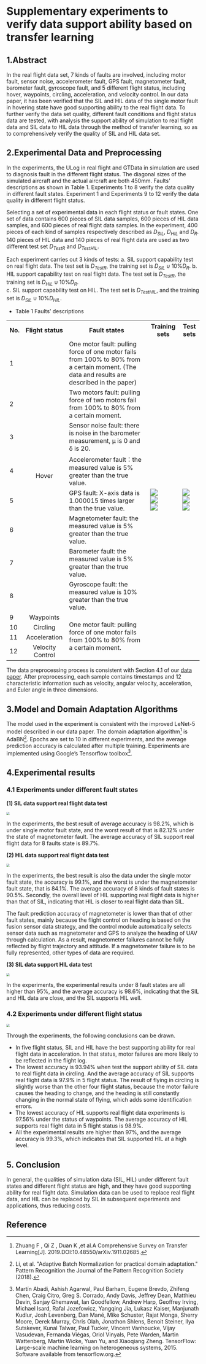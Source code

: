 # Supplementary experiments to verify data support ability based on transfer learning

## 1.Abstract
In the real flight data set, 7 kinds of faults are involved, including motor fault, sensor noise, accelerometer fault, GPS fault, magnetometer fault, barometer fault, gyroscope fault, and 5 different flight status, including hover, waypoints, circling, acceleration, and velocity control. In our data paper, it has been verified that the SIL and HIL data of the single motor fault in hovering state have good supporting ability to the real flight data. To further verify the data set quality, different fault conditions and flight status data are tested, with analysis the support ability of simulation to real flight data and SIL data to HIL data through the method of transfer learning, so as to comprehensively verify the quality of SIL and HIL data set.

## 2.Experimental Data and Preprocessing
In the experiments, the ULog in real flight and GTData in simulation are used to diagnosis fault in the different flight status. The diagonal sizes of the simulated aircraft and the actual aircraft are both 450mm. Faults’ descriptions as shown in Table 1. Experiments 1 to 8 verify the data quality in different fault states. Experiment 1 and Experiments 9 to 12 verify the data quality in different flight status.

Selecting a set of experimental data in each flight status or fault states. One set of data contains 600 pieces of SIL data samples, 600 pieces of HIL data samples, and 600 pieces of real flight data samples. In the experiment, 400 pieces of each kind of samples respectively described as $D_{SIL}$, $D_{HIL}$ and $D_{R}$. 140 pieces of HIL data and 140 pieces of real flight data are used as two different test set $D_{TestR}$ and $D_{TestHIL}$.

Each experiment carries out 3 kinds of tests: 
a. SIL support capability test on real flight data. The test set is $D_{TestR}$, the training set is $D_{SIL}\cup10\%D_{R}$.
b. HIL support capability test on real flight data. The test set is $D_{TestR}$, the training set is $D_{HIL}\cup10\%D_{R}$.  
c. SIL support capability test on HIL. The test set is $D_{TestHIL}$, and the training set is $D_{SIL}\cup10\%D_{HIL}$.

- Table 1 Faults’ descriptions
<table>
<tr>
<th>No.</th><th>Flight status</th><th>Fault states</th><th>Training sets</th><th>Test sets</th> 
</tr>
<tr><td>1</td><td rowspan="8" style="text-align: center">Hover</td><td>One motor fault: pulling force of one motor fails from 100% to 80% from a certain moment. (The data and results are described in the paper)</td><td rowspan="12"><img src="http://latex.codecogs.com/gif.latex?a.D_{SIL}\cup10\%D_{R}" style="zoom: 120%;"/><br/><img src="http://latex.codecogs.com/gif.latex?b.D_{HIL}\cup10\%D_{R}" style="zoom: 120%;"/><br/><img src="http://latex.codecogs.com/gif.latex?c.D_{SIL}\cup10\%D_{HIL}" style="zoom: 120%;"/></td><td rowspan="12"><img src="http://latex.codecogs.com/gif.latex?a.D_{TestR}" style="zoom: 120%;"/><br/><img src="http://latex.codecogs.com/gif.latex?b.D_{TestR}" style="zoom: 120%;"/><br/><img src="http://latex.codecogs.com/gif.latex?c.D_{TestHIL}" style="zoom: 120%;"/></td>
</tr>
<tr><td>2</td><td>Two motors fault: pulling force of two motors fail from 100% to 80% from a certain moment.</td>
</tr>
<tr><td>3</td><td>Sensor noise fault: there is noise in the barometer measurement, μ is 0 and δ is 20.</td>
</tr>
<tr><td>4</td><td>Accelerometer fault：the measured value is 5% greater than the true value.</td>
</tr>
<tr><td>5</td><td>GPS fault: X-axis data is 1.000015 times larger than the true value.</td>
</tr>
<tr><td>6</td><td>Magnetometer fault: the measured value is 5% greater than the true value.</td>
</tr>
<tr><td>7</td><td>Barometer fault: the measured value is 5% greater than the true value.</td>
</tr>
<tr><td>8</td><td>Gyroscope fault: the measured value is 10% greater than the true value.</td>
</tr>
<tr><td>9</td><td style="text-align: center">Waypoints</td><td rowspan="4">One motor fault: pulling force of one motor fails from 100% to 80% from a certain moment.</td>
</tr>
<tr><td>10</td><td style="text-align: center">Circling</td>
</tr>
<tr><td>11</td><td style="text-align: center">Acceleration</td>
</tr>
<tr><td>12</td><td style="text-align: center">Velocity Control</td>
</tr>
</table>

The data preprocessing process is consistent with Section 4.1 of our [data paper](). After preprocessing, each sample contains timestamps and 12 characteristic information such as velocity, angular velocity, acceleration, and Euler angle in three dimensions.

## 3.Model and Domain Adaptation Algorithms
The model used in the experiment is consistent with the improved LeNet-5 model described in our data paper. The domain adaptation algorithm[^1] is AdaBN[^2]. Epochs are set to 10 in different experiments, and the average prediction accuracy is calculated after multiple training. Experiments are implemented using Google’s Tensorflow toolbox[^3].

## 4.Experimental results
### 4.1 Experiments under different fault states
**(1) SIL data support real flight data test**

<img src="./exp_result1.png" style="zoom: 50%;" />

In the experiments, the best result of average accuracy is 98.2%, which is under single motor fault state, and the worst result of that is 82.12% under the state of magnetometer fault. The average accuracy of SIL support real flight data for 8 faults state is 89.7%.

**(2) HIL data support real flight data test**

<img src="./exp_result2.png" style="zoom: 50%;" />

In the experiments, the best result is also the data under the single motor fault state, the accuracy is 99.1%, and the worst is under the magnetometer fault state, that is 84.1%. The average accuracy of 8 kinds of fault states is 90.5%. Secondly, the overall level of HIL supporting real flight data is higher than that of SIL, indicating that HIL is closer to real flight data than SIL.

The fault prediction accuracy of magnetometer is lower than that of other fault states, mainly because the flight control on heading is based on the fusion sensor data strategy, and the control module automatically selects sensor data such as magnetometer and GPS to analyze the heading of UAV through calculation. As a result, magnetometer failures cannot be fully reflected by flight trajectory and attitude. If a magnetometer failure is to be fully represented, other types of data are required.

**(3) SIL data support HIL data test**

<img src="./exp_result3.png" style="zoom: 50%;" />

In the experiments, the experimental results under 8 fault states are all higher than 95%, and the average accuracy is 98.6%, indicating that the SIL and HIL data are close, and the SIL supports HIL well.

### 4.2 Experiments under different flight status

<img src="./exp_result4.png" style="zoom: 50%;" />

Through the experiments, the following conclusions can be drawn.

- In five flight status, SIL and HIL have the best supporting ability for real flight data in acceleration. In that status, motor failures are more likely to be reflected in the flight log.
- The lowest accuracy is 93.94% when test the support ability of SIL data to real flight data in circling. And the average accuracy of SIL supports real flight data is 97.9% in 5 flight status. The result of flying in circling is slightly worse than the other four flight status, because the motor failure causes the heading to change, and the heading is still constantly changing in the normal state of flying, which adds some identification errors.
- The lowest accuracy of HIL supports real flight data experiments is 97.56% under the status of waypoints. The average accuracy of HIL supports real flight data in 5 flight status is 98.9%.
- All the experimental results are higher than 97%, and the average accuracy is 99.3%, which indicates that SIL supported HIL at a high level.

## 5. Conclusion
In general, the qualities of simulation data (SIL, HIL) under different fault states and different flight status are high, and they have good supporting ability for real flight data. Simulation data can be used to replace real flight data, and HIL can be replaced by SIL in subsequent experiments and applications, thus reducing costs.

## Reference
[^1]: Zhuang F , Qi Z , Duan K ,et al.A Comprehensive Survey on Transfer Learning[J].  2019.DOI:10.48550/arXiv.1911.02685.
[^2]: Li, et al. "Adaptive Batch Normalization for practical domain adaptation." Pattern Recognition the Journal of the Pattern Recognition Society (2018).
[^3]: Martín Abadi, Ashish Agarwal, Paul Barham, Eugene Brevdo, Zhifeng Chen, Craig Citro, Greg S. Corrado, Andy Davis, Jeffrey Dean, Matthieu Devin, Sanjay Ghemawat, Ian Goodfellow, Andrew Harp, Geoffrey Irving, Michael Isard, Rafal Jozefowicz, Yangqing Jia, Lukasz Kaiser, Manjunath Kudlur, Josh Levenberg, Dan Mané, Mike Schuster, Rajat Monga, Sherry Moore, Derek Murray, Chris Olah, Jonathon Shlens, Benoit Steiner, Ilya Sutskever, Kunal Talwar, Paul Tucker, Vincent Vanhoucke, Vijay Vasudevan, Fernanda Viégas, Oriol Vinyals, Pete Warden, Martin Wattenberg, Martin Wicke, Yuan Yu, and Xiaoqiang Zheng. TensorFlow: Large-scale machine learning on heterogeneous systems, 2015. Software available from tensorflow.org.

